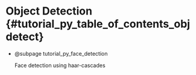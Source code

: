 Object Detection {#tutorial_py_table_of_contents_objdetect}
================

-   @subpage tutorial_py_face_detection

    Face detection
    using haar-cascades
